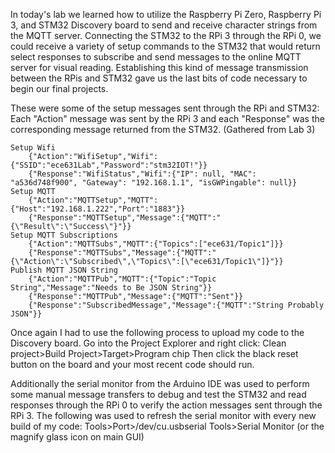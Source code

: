 In today's lab we learned how to utilize the Raspberry Pi Zero, Raspberry Pi 3,
and STM32 Discovery board to send and receive character strings from the MQTT
server. Connecting the STM32 to the RPi 3 through the RPi 0, we could receive a
variety of setup commands to the STM32 that would return select responses to
subscribe and send messages to the online MQTT server for visual reading.
Establishing this kind of message transmission between the RPis and STM32 gave
us the last bits of code necessary to begin our final projects.

These were some of the setup messages sent through the RPi and STM32:
Each "Action" message was sent by the RPi 3 and each "Response" was the 
corresponding message returned from the STM32. (Gathered from Lab 3)

```
Setup Wifi
    {"Action":"WifiSetup","Wifi":{"SSID":"ece631Lab","Password":"stm32IOT!"}}
    {"Response":"WifiStatus","Wifi":{"IP": null, "MAC": "a536d748f900", "Gateway": "192.168.1.1", "isGWPingable": null}}
Setup MQTT
    {"Action":"MQTTSetup","MQTT":{"Host":"192.168.1.222","Port":"1883"}}
    {"Response":"MQTTSetup","Message":{"MQTT":"{\"Result\":\"Success\"}"}}
Setup MQTT Subscriptions
    {"Action":"MQTTSubs","MQTT":{"Topics":["ece631/Topic1"]}}
    {"Response":"MQTTSubs","Message":{"MQTT":"{\"Action\":\"Subscribed\",\"Topics\":[\"ece631/Topic1\"]}"}}
Publish MQTT JSON String
    {"Action":"MQTTPub","MQTT":{"Topic":"Topic String","Message":"Needs to Be JSON String"}}
    {"Response":"MQTTPub","Message":{"MQTT":"Sent"}}
    {"Response":"SubscribedMessage","Message":{"MQTT":"String Probably JSON"}}
```


Once again I had to use the following process to upload my code to the Discovery board.
Go into the Project Explorer and right click:
Clean project>Build Project>Target>Program chip
Then click the black reset button on the board and your most recent code should run.

Additionally the serial monitor from the Arduino IDE was used to perform some
manual message transfers to debug and test the STM32 and read responses through
the RPi 0 to verify the action messages sent through the RPi 3.
The following was used to refresh the serial monitor with every new build of my code:
Tools>Port>/dev/cu.usbserial
Tools>Serial Monitor (or the magnify glass icon on main GUI)